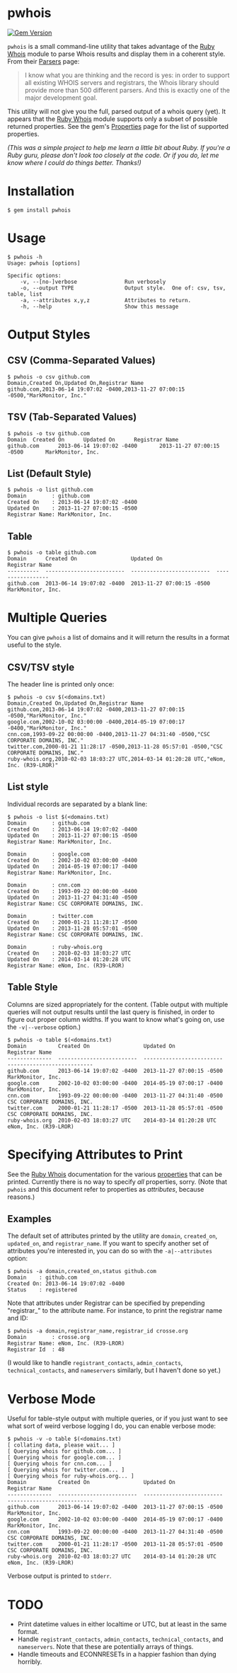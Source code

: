 pwhois
======

[![Gem Version](https://badge.fury.io/rb/pwhois.svg)](https://badge.fury.io/rb/pwhois)

`pwhois` is a small command-line utility that takes advantage of the
[Ruby Whois][whois] module to parse Whois results and display them in a
coherent style.  From their [Parsers][parsers] page:

> I know what you are thinking and the record is yes: in order to support
> all existing WHOIS servers and registrars, the Whois library should
> provide more than 500 different parsers. And this is exactly one of the
> major development goal.

This utility will not give you the full, parsed output of a whois query
(yet).  It appears that the [Ruby Whois][whois] module supports only a
subset of possible returned properties.  See the gem's
[Properties][properties] page for the list of supported properties.

*(This was a simple project to help me learn a little bit about Ruby.  If
you're a Ruby guru, please don't look too closely at the code.  Or if you
do, let me know where I could do things better.  Thanks!)*

# Installation

    $ gem install pwhois

# Usage
    $ pwhois -h
    Usage: pwhois [options]
    
    Specific options:
        -v, --[no-]verbose               Run verbosely
        -o, --output TYPE                Output style.  One of: csv, tsv, table, list
        -a, --attributes x,y,z           Attributes to return.
        -h, --help                       Show this message

# Output Styles

## CSV (Comma-Separated Values)
    $ pwhois -o csv github.com
    Domain,Created On,Updated On,Registrar Name
    github.com,2013-06-14 19:07:02 -0400,2013-11-27 07:00:15 -0500,"MarkMonitor, Inc."


## TSV (Tab-Separated Values)
    $ pwhois -o tsv github.com
    Domain  Created On      Updated On      Registrar Name
    github.com      2013-06-14 19:07:02 -0400       2013-11-27 07:00:15 -0500       MarkMonitor, Inc.


## List (Default Style)
    $ pwhois -o list github.com
    Domain        : github.com
    Created On    : 2013-06-14 19:07:02 -0400
    Updated On    : 2013-11-27 07:00:15 -0500
    Registrar Name: MarkMonitor, Inc.


## Table
    $ pwhois -o table github.com
    Domain      Created On                 Updated On                 Registrar Name     
    ----------  -------------------------  -------------------------  -----------------  
    github.com  2013-06-14 19:07:02 -0400  2013-11-27 07:00:15 -0500  MarkMonitor, Inc.  


# Multiple Queries

You can give `pwhois` a list of domains and it will return the results in
a format useful to the style.

## CSV/TSV style

The header line is printed only once:

    $ pwhois -o csv $(<domains.txt)
    Domain,Created On,Updated On,Registrar Name
    github.com,2013-06-14 19:07:02 -0400,2013-11-27 07:00:15 -0500,"MarkMonitor, Inc."
    google.com,2002-10-02 03:00:00 -0400,2014-05-19 07:00:17 -0400,"MarkMonitor, Inc."
    cnn.com,1993-09-22 00:00:00 -0400,2013-11-27 04:31:40 -0500,"CSC CORPORATE DOMAINS, INC."
    twitter.com,2000-01-21 11:28:17 -0500,2013-11-28 05:57:01 -0500,"CSC CORPORATE DOMAINS, INC."
    ruby-whois.org,2010-02-03 18:03:27 UTC,2014-03-14 01:20:28 UTC,"eNom, Inc. (R39-LROR)"


## List style

Individual records are separated by a blank line:

    $ pwhois -o list $(<domains.txt)
    Domain        : github.com
    Created On    : 2013-06-14 19:07:02 -0400
    Updated On    : 2013-11-27 07:00:15 -0500
    Registrar Name: MarkMonitor, Inc.

    Domain        : google.com
    Created On    : 2002-10-02 03:00:00 -0400
    Updated On    : 2014-05-19 07:00:17 -0400
    Registrar Name: MarkMonitor, Inc.

    Domain        : cnn.com
    Created On    : 1993-09-22 00:00:00 -0400
    Updated On    : 2013-11-27 04:31:40 -0500
    Registrar Name: CSC CORPORATE DOMAINS, INC.

    Domain        : twitter.com
    Created On    : 2000-01-21 11:28:17 -0500
    Updated On    : 2013-11-28 05:57:01 -0500
    Registrar Name: CSC CORPORATE DOMAINS, INC.

    Domain        : ruby-whois.org
    Created On    : 2010-02-03 18:03:27 UTC
    Updated On    : 2014-03-14 01:20:28 UTC
    Registrar Name: eNom, Inc. (R39-LROR)
 

## Table Style

Columns are sized appropriately for the content.  (Table output with
multiple queries will not output results until the last query is finished,
in order to figure out proper column widths.  If you want to know what's
going on, use the `-v|--verbose` option.)

    $ pwhois -o table $(<domains.txt)
    Domain          Created On                 Updated On                 Registrar Name               
    --------------  -------------------------  -------------------------  ---------------------------  
    github.com      2013-06-14 19:07:02 -0400  2013-11-27 07:00:15 -0500  MarkMonitor, Inc.            
    google.com      2002-10-02 03:00:00 -0400  2014-05-19 07:00:17 -0400  MarkMonitor, Inc.            
    cnn.com         1993-09-22 00:00:00 -0400  2013-11-27 04:31:40 -0500  CSC CORPORATE DOMAINS, INC.  
    twitter.com     2000-01-21 11:28:17 -0500  2013-11-28 05:57:01 -0500  CSC CORPORATE DOMAINS, INC.  
    ruby-whois.org  2010-02-03 18:03:27 UTC    2014-03-14 01:20:28 UTC    eNom, Inc. (R39-LROR)        


# Specifying Attributes to Print

See the [Ruby Whois][whois] documentation for the various
[properties][properties] that can be printed.  Currently there is no way to
specify *all* properties, sorry. (Note that `pwhois` and this document
refer to properties as *attributes*, because reasons.)

## Examples

The default set of attributes printed by the utility are `domain`,
`created_on`, `updated_on`, and `registrar_name`.  If you want to specify
another set of attributes you're interested in, you can do so with the
`-a|--attributes` option:

    $ pwhois -a domain,created_on,status github.com
    Domain    : github.com
    Created On: 2013-06-14 19:07:02 -0400
    Status    : registered

Note that attributes under Registrar can be specified by prepending
"registrar\_" to the attribute name.  For instance, to print the registrar
name and ID:

    $ pwhois -a domain,registrar_name,registrar_id crosse.org
    Domain        : crosse.org
    Registrar Name: eNom, Inc. (R39-LROR)
    Registrar Id  : 48

(I would like to handle `registrant_contacts`, `admin_contacts`,
`technical_contacts`, and `nameservers` similarly, but I haven't done
so yet.)

# Verbose Mode

Useful for table-style output with multiple queries, or if you just want to
see what sort of weird verbose logging I do, you can enable verbose mode:

    $ pwhois -v -o table $(<domains.txt)
    [ collating data, please wait... ]
    [ Querying whois for github.com... ]
    [ Querying whois for google.com... ]
    [ Querying whois for cnn.com... ]
    [ Querying whois for twitter.com... ]
    [ Querying whois for ruby-whois.org... ]
    Domain          Created On                 Updated On                 Registrar Name               
    --------------  -------------------------  -------------------------  ---------------------------  
    github.com      2013-06-14 19:07:02 -0400  2013-11-27 07:00:15 -0500  MarkMonitor, Inc.            
    google.com      2002-10-02 03:00:00 -0400  2014-05-19 07:00:17 -0400  MarkMonitor, Inc.            
    cnn.com         1993-09-22 00:00:00 -0400  2013-11-27 04:31:40 -0500  CSC CORPORATE DOMAINS, INC.  
    twitter.com     2000-01-21 11:28:17 -0500  2013-11-28 05:57:01 -0500  CSC CORPORATE DOMAINS, INC.  
    ruby-whois.org  2010-02-03 18:03:27 UTC    2014-03-14 01:20:28 UTC    eNom, Inc. (R39-LROR)        

Verbose output is printed to `stderr`.


# TODO

- Print datetime values in either localtime or UTC, but at least in the same
  format.
- Handle `registrant_contacts`, `admin_contacts`, `technical_contacts`, and
  `nameservers`.  Note that these are potentially arrays of things.
- Handle timeouts and ECONNRESETs in a happier fashion than dying horribly.

[whois]: http://ruby-whois.org
[properties]: http://ruby-whois.org/manual/parser/properties/
[parsers]: http://ruby-whois.org/manual/parser/
